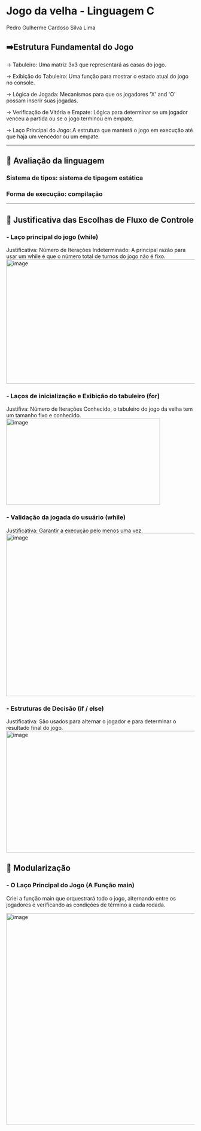 # Jogo da velha - Linguagem C
Pedro Gulherme Cardoso Silva Lima
## ➡️Estrutura Fundamental do Jogo

-> Tabuleiro: Uma matriz 3x3 que representará as casas do jogo.

-> Exibição do Tabuleiro: Uma função para mostrar o estado atual do jogo no console.

-> Lógica de Jogada: Mecanismos para que os jogadores 'X' and 'O' possam inserir suas jogadas.

-> Verificação de Vitória e Empate: Lógica para determinar se um jogador venceu a partida ou se o jogo terminou em empate.

-> Laço Principal do Jogo: A estrutura que manterá o jogo em execução até que haja um vencedor ou um empate.

<hr>

## 📌 Avaliação da linguagem

### Sistema de tipos: sistema de tipagem estática
### Forma de execução: compilação

<hr>

## 📌 Justificativa das Escolhas de Fluxo de Controle

###  - Laço principal do jogo (while)

Justificativa: Número de Iterações Indeterminado: A principal razão para usar um while é que o número total de turnos do jogo não é fixo. 
<img width="523" height="332" alt="image" src="https://github.com/user-attachments/assets/d8b17283-4610-4b45-85d4-0b9717b80616" />


### - Laços de inicialização e Exibição do tabuleiro (for)

Justifiva: Número de Iterações Conhecido, o tabuleiro do jogo da velha tem um tamanho fixo e conhecido.
<img width="411" height="231" alt="image" src="https://github.com/user-attachments/assets/3692910e-0f62-43a1-acdb-e7b0509c4117" />

### - Validação da jogada do usuário (while)

Justificativa: Garantir a execução pelo menos uma vez.
<img width="1286" height="434" alt="image" src="https://github.com/user-attachments/assets/ae24b0fc-8f9b-47d7-8834-cfa948ca9812" />


### -  Estruturas de Decisão (if / else)
Justificativa: São usados para alternar o jogador e para determinar o resultado final do jogo.
<img width="521" height="325" alt="image" src="https://github.com/user-attachments/assets/95718620-f575-4db4-bff0-6b228c9e4d44" />



## 📌 Modularização

### - O Laço Principal do Jogo (A Função main)

Criei a função main que orquestrará todo o jogo, alternando entre os jogadores e verificando as condições de término a cada rodada.

<img width="518" height="565" alt="image" src="https://github.com/user-attachments/assets/556b72a8-8145-485f-8dfb-584c4c706226" />


